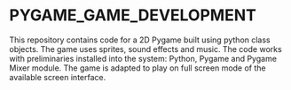 # PYGAME_GAME_DEVELOPMENT
This repository contains code for a 2D Pygame built using python class objects. 
The game uses sprites, sound effects and music. The code works with preliminaries installed into the system: Python, Pygame and Pygame Mixer module. 
The game is adapted to play on full screen mode of the available screen interface. 

